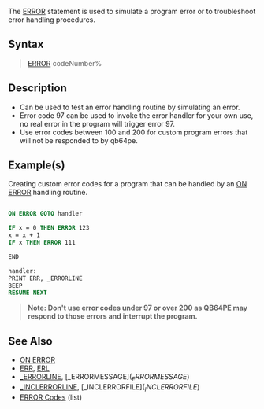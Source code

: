 The [ERROR](ERROR) statement is used to simulate a program error or to troubleshoot error handling procedures.

## Syntax

> [ERROR](ERROR) codeNumber%

## Description

* Can be used to test an error handling routine by simulating an error. 
* Error code 97 can be used to invoke the error handler for your own use, no real error in the program will trigger error 97.
* Use error codes between 100 and 200 for custom program errors that will not be responded to by qb64pe. 

## Example(s)

Creating custom error codes for a program that can be handled by an [ON ERROR](ON-ERROR) handling routine.

```vb

ON ERROR GOTO handler

IF x = 0 THEN ERROR 123
x = x + 1
IF x THEN ERROR 111

END

handler:
PRINT ERR, _ERRORLINE
BEEP
RESUME NEXT 

```

> **Note: Don't use error codes under 97 or over 200 as QB64PE may respond to those errors and interrupt the program.**

## See Also

* [ON ERROR](ON-ERROR)
* [ERR](ERR), [ERL](ERL)
* [_ERRORLINE](_ERRORLINE), [_ERRORMESSAGE$](_ERRORMESSAGE$)
* [_INCLERRORLINE](_INCLERRORLINE), [_INCLERRORFILE$](_INCLERRORFILE$)
* [ERROR Codes](ERROR-Codes) (list)
